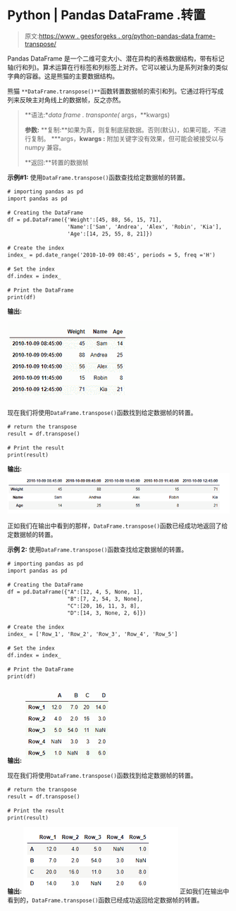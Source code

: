 # Python | Pandas DataFrame .转置

> 原文:[https://www . geesforgeks . org/python-pandas-data frame-transpose/](https://www.geeksforgeeks.org/python-pandas-dataframe-transpose/)

Pandas DataFrame 是一个二维可变大小、潜在异构的表格数据结构，带有标记轴(行和列)。算术运算在行标签和列标签上对齐。它可以被认为是系列对象的类似字典的容器。这是熊猫的主要数据结构。

熊猫 `**DataFrame.transpose()**`函数转置数据帧的索引和列。它通过将行写成列来反映主对角线上的数据帧，反之亦然。

> **语法:**data frame . transponte(* args，**kwargs)
> 
> **参数:**
> **复制:**如果为真，则复制底层数据。否则(默认)，如果可能，不进行复制。
> ***args，**kwargs :** 附加关键字没有效果，但可能会被接受以与 numpy 兼容。
> 
> **返回:**转置的数据帧

**示例#1:** 使用`DataFrame.transpose()`函数查找给定数据帧的转置。

```
# importing pandas as pd
import pandas as pd

# Creating the DataFrame
df = pd.DataFrame({'Weight':[45, 88, 56, 15, 71],
                   'Name':['Sam', 'Andrea', 'Alex', 'Robin', 'Kia'],
                   'Age':[14, 25, 55, 8, 21]})

# Create the index
index_ = pd.date_range('2010-10-09 08:45', periods = 5, freq ='H')

# Set the index
df.index = index_

# Print the DataFrame
print(df)
```

**输出:**

![](img/a98bc6dd87f7561204138ad3e9e5cf1d.png)

现在我们将使用`DataFrame.transpose()`函数找到给定数据帧的转置。

```
# return the transpose
result = df.transpose()

# Print the result
print(result)
```

**输出:**
![](img/82c70379a9e258e3028aa9de176fa59f.png)

正如我们在输出中看到的那样，`DataFrame.transpose()`函数已经成功地返回了给定数据帧的转置。

**示例 2:** 使用`DataFrame.transpose()`函数查找给定数据帧的转置。

```
# importing pandas as pd
import pandas as pd

# Creating the DataFrame
df = pd.DataFrame({"A":[12, 4, 5, None, 1], 
                   "B":[7, 2, 54, 3, None], 
                   "C":[20, 16, 11, 3, 8], 
                   "D":[14, 3, None, 2, 6]}) 

# Create the index
index_ = ['Row_1', 'Row_2', 'Row_3', 'Row_4', 'Row_5']

# Set the index
df.index = index_

# Print the DataFrame
print(df)
```

**输出:**
![](img/0b8a01d9a4a8d2a41f2d5f3dbdf72d6b.png)

现在我们将使用`DataFrame.transpose()`函数找到给定数据帧的转置。

```
# return the transpose
result = df.transpose()

# Print the result
print(result)
```

**输出:**
![](img/0f35fb40177694bdf6a0c078a57d14b3.png)
正如我们在输出中看到的，`DataFrame.transpose()`函数已经成功返回给定数据帧的转置。